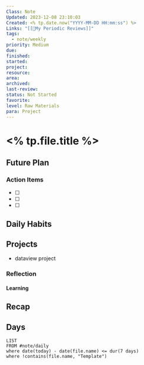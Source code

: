 ```yaml
---
Class: Note
Updated: 2023-12-08 23:10:03
Created: <% tp.date.now("YYYY-MM-DD HH:mm:ss") %>
Links: "[[🔁My Periodic Reviews]]"
tags:
  - note/weekly
priority: Medium
due: 
finished: 
started: 
project: 
resource: 
area: 
archived: 
last-review: 
status: Not Started
favorite: 
level: Raw Materials
para: Project
---
```



# <% tp.file.title %>


## Future Plan
### Action Items

- [ ] 
- [ ] 
- [ ] 

## Daily Habits

## Projects
- dataview project
### Reflection
#### Learning

## Recap

## Days
```dataview
LIST
FROM #note/daily 
where date(today) - date(file.name) <= dur(7 days)
where !contains(file.name, "Template")
```

